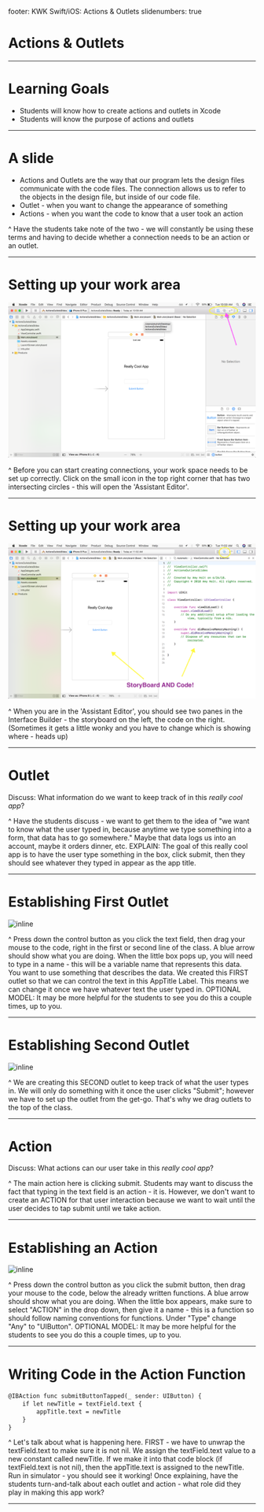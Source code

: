 footer: KWK Swift/iOS: Actions & Outlets
slidenumbers: true

# Actions & Outlets

---

# Learning Goals

* Students will know how to create actions and outlets in Xcode
* Students will know the purpose of actions and outlets

---

# A slide

* Actions and Outlets are the way that our program lets the design files communicate with the code files. The connection allows us to refer to the objects in the design file, but inside of our code file.
* Outlet - when you want to change the appearance of something
* Actions - when you want the code to know that a user took an action


^ Have the students take note of the two - we will constantly be using these terms and having to decide whether a connection needs to be an action or an outlet.

---

# Setting up your work area

![inline](slide_images/storyboard.png)

^ Before you can start creating connections, your work space needs to be set up correctly.
Click on the small icon in the top right corner that has two intersecting circles - this will open the 'Assistant Editor'.

---

# Setting up your work area

![inline](slide_images/assistant-editor.png)

^ When you are in the 'Assistant Editor', you should see two panes in the Interface Builder - the storyboard on the left, the code on the right. (Sometimes it gets a little wonky and you have to change which is showing where - heads up)

---

# Outlet

Discuss: What information do we want to keep track of in this _really cool app_?

^ Have the students discuss - we want to get them to the idea of "we want to know what the user typed in, because anytime we type something into a form, that data has to go somewhere." Maybe that data logs us into an account, maybe it orders dinner, etc.
EXPLAIN: The goal of this really cool app is to have the user type something in the box, click submit, then they should see whatever they typed in appear as the app title.

---

# Establishing First Outlet

![inline](slide_images/outlet-giphy1.gif)

^ Press down the control button as you click the text field, then drag your mouse to the code, right in the first or second line of the class. A blue arrow should show what you are doing. When the little box pops up, you will need to type in a name - this will be a variable name that represents this data. You want to use something that describes the data.
We created this FIRST outlet so that we can control the text in this AppTitle Label. This means we can change it once we have whatever text the user typed in.
OPTIONAL MODEL: It may be more helpful for the students to see you do this a couple times, up to you.

---

# Establishing Second Outlet

![inline](slide_images/outlet-giphy2.gif)

^ We are creating this SECOND outlet to keep track of what the user types in. We will only do something with it once the user clicks "Submit"; however we have to set up the outlet from the get-go. That's why we drag outlets to the top of the class.

---

# Action

Discuss: What actions can our user take in this _really cool app_?

^ The main action here is clicking submit. Students may want to discuss the fact that typing in the text field is an action - it is. However, we don't want to create an ACTION for that user interaction because we want to wait until the user decides to tap submit until we take action.

---

# Establishing an Action

![inline](slide_images/action-giphy.gif)

^ Press down the control button as you click the submit button, then drag your mouse to the code, below the already written functions. A blue arrow should show what you are doing. When the little box appears, make sure to select "ACTION" in the drop down, then give it a name - this is a function so should follow naming conventions for functions. Under "Type" change "Any" to "UIButton".
OPTIONAL MODEL: It may be more helpful for the students to see you do this a couple times, up to you.

---

# Writing Code in the Action Function

```
@IBAction func submitButtonTapped(_ sender: UIButton) {
    if let newTitle = textField.text {
        appTitle.text = newTitle
    }
}
```

^ Let's talk about what is happening here.
FIRST - we have to unwrap the textField.text to make sure it is not nil.
We assign the textField.text value to a new constant called newTitle.
If we make it into that code block (if textField.text is not nil), then the appTitle.text is assigned to the newTitle.
Run in simulator - you should see it working!
Once explaining, have the students turn-and-talk about each outlet and action - what role did they play in making this app work?

---
